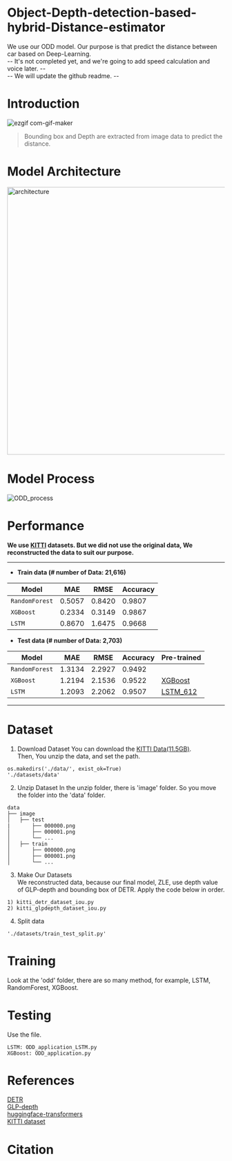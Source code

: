 # Object-Depth-detection-based-hybrid-Distance-estimator
We use our ODD model. Our purpose is that predict the distance between car based on Deep-Learning.  
-- It's not completed yet, and we're going to add speed calculation and voice later. --   
-- We will update the github readme. --  


# Introduction
![ezgif com-gif-maker](https://user-images.githubusercontent.com/98331298/171547569-da221132-a13e-4b5f-8437-59cad290d3b2.gif)  
>Bounding box and Depth are extracted from image data to predict the distance.    
    
  
# Model Architecture
<img width="620" alt="architecture" src="https://user-images.githubusercontent.com/98331298/171553688-aee2e42a-9699-485a-8257-24f32b100ebe.png">
  

# Model Process
![ODD_process](https://user-images.githubusercontent.com/98331298/171548443-b4441f3e-7ac0-4108-913d-bd4e9db84fe3.jpg)   
  
# Performance
**We use [KITTI](http://www.cvlibs.net/datasets/kitti/) datasets. But we did not use the original data, We reconstructed the data to suit our purpose.**

------------
- **Train data (# number of Data: 21,616)**  

| Model | MAE | RMSE | Accuracy |
| ------------- | ------------- | ------------- | ------------- |
| `RandomForest` | 0.5057 | 0.8420 | 0.9807 |
| `XGBoost` | 0.2334 | 0.3149 | 0.9867 |  
| `LSTM` | 0.8670 | 1.6475 | 0.9668 |  
  
- **Test data (# number of Data: 2,703)**  

| Model | MAE | RMSE | Accuracy | Pre-trained |
| ------------- | ------------- | ------------- | ------------- | ------------- |
| `RandomForest` | 1.3134 | 2.2927 | 0.9492 | |
| `XGBoost` | 1.2194 | 2.1536 | 0.9522 | [XGBoost](https://drive.google.com/file/d/1YPiHMNylDWM2s_Q1_20BEnDYUcNgSu8H/view?usp=sharing) |
| `LSTM` | 1.2093 | 2.2062 | 0.9507 | [LSTM_612](https://drive.google.com/file/d/1DqtP08KgLiUrbPnrXuSZFC7Tr55IAHS_/view?usp=sharing) |
------------

# Dataset
1) Download Dataset
You can download the [KITTI Data(11.5GB)](https://drive.google.com/file/d/1MhDts48HWxIWPC7ZXLOMPqU2Mnt3NVmI/view?usp=sharing).  
Then, You unzip the data, and set the path.   
```
os.makedirs('./data/', exist_ok=True)  
'./datasets/data'  
```

2) Unzip Dataset
In the unzip folder, there is 'image' folder. So you move the folder into the 'data' folder.   
```
data
├── image                    
│   ├── test
|       ├── 000000.png            
│       ├── 000001.png
│       └── ...
│   ├── train             
│       ├── 000000.png             
│       ├── 000001.png            
│       └── ...                 
```
   
3) Make Our Datasets   
We reconstructed data, because our final model, ZLE, use depth value of GLP-depth and bounding box of DETR. Apply the code below in order.  
```
1) kitti_detr_dataset_iou.py
2) kitti_glpdepth_dataset_iou.py
```
 
4) Split data
```
'./datasets/train_test_split.py'
```
  
# Training 
Look at the 'odd' folder, there are so many method, for example, LSTM, RandomForest, XGBoost.

# Testing
Use the file.
```
LSTM: ODD_application_LSTM.py
XGBoost: ODD_application.py
```

# References
[DETR](https://github.com/facebookresearch/detr)   
[GLP-depth](https://github.com/vinvino02/GLPDepth)   
[huggingface-transformers](https://github.com/huggingface/transformers)   
[KITTI dataset](http://www.cvlibs.net/datasets/kitti/)  

 
# Citation
```
 
```
